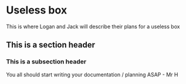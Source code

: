 # Useless box

This is where Logan and Jack will describe their plans for a useless box

## This is a section header

### This is a subsection header

You all should start writing your documentation / planning ASAP - Mr H
